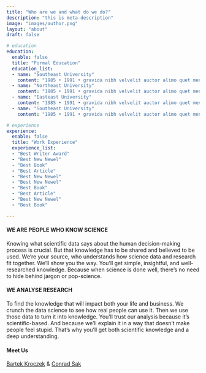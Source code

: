 ```yaml
---
title: "Who are we and what do we do?"
description: "this is meta-description"
image: "images/author.png"
layout: "about"
draft: false

# education
education:
  enable: false
  title: "Formal Education"
  education_list:
  - name: "Southeast University"
    content: "1985 • 1991 • gravida nibh velvelit auctor alimo quet menean solli"
  - name: "Northeast University"
    content: "1985 • 1991 • gravida nibh velvelit auctor alimo quet menean solli"
  - name: "Easteast University"
    content: "1985 • 1991 • gravida nibh velvelit auctor alimo quet menean solli"
  - name: "Southeast University"
    content: "1985 • 1991 • gravida nibh velvelit auctor alimo quet menean solli"

# experience
experience:
  enable: false
  title: "Work Experience"
  experience_list:
  - "Best Writer Award"
  - "Best New Newel"
  - "Best Book"
  - "Best Article"
  - "Best New Newel"
  - "Best New Newel"
  - "Best Book"
  - "Best Article"
  - "Best New Newel"
  - "Best Book"

---
```


#### WE ARE PEOPLE WHO KNOW SCIENCE

Knowing what scientific data says about the human decision-making process is crucial. But that knowledge has to be shared and believed to be used. 
We’re your source, who understands how science data and research fit together. 
We’ll show you the way. You’ll get simple, insightful, and well-researched knowledge. Because when science is done well, there’s no need to hide behind jargon or pop-science. 

#### WE ANALYSE RESEARCH

To find the knowledge that will impact both your life and business. 
We crunch the data science to see how real people can use it. Then we use those data to turn it into knowledge. 
You’ll trust our analysis because it’s scientific-based. And because we’ll explain it in a way that doesn’t make people feel stupid. 
That’s why you’ll get both scientific knowledge and a deep understanding.

#### Meet Us

[Bartek Kroczek](https://bartekkroczek.github.io/) &  [Conrad Sak](https://www.linkedin.com/in/conrad-sak-11576011/)